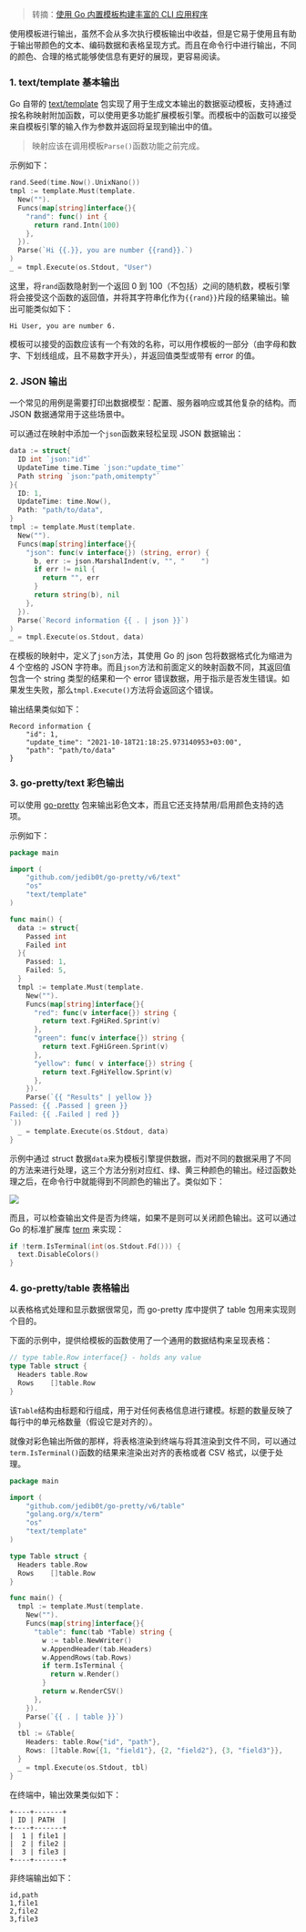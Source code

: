 > 转摘：[使用 Go 内置模板构建丰富的 CLI 应用程序](https://mp.weixin.qq.com/s/-QKkvFVDJ9xqocBOduAVmw)

使用模板进行输出，虽然不会从多次执行模板输出中收益，但是它易于使用且有助于输出带颜色的文本、编码数据和表格呈现方式。而且在命令行中进行输出，不同的颜色、合理的格式能够使信息有更好的展现，更容易阅读。

### 1. text/template 基本输出

Go 自带的 [text/template](https://pkg.go.dev/text/template) 包实现了用于生成文本输出的数据驱动模板，支持通过按名称映射附加函数，可以使用更多功能扩展模板引擎。而模板中的函数可以接受来自模板引擎的输入作为参数并返回将呈现到输出中的值。

> 映射应该在调用模板`Parse()`函数功能之前完成。

示例如下：

```go
rand.Seed(time.Now().UnixNano())
tmpl := template.Must(template.
  New("").
  Funcs(map[string]interface{}{
    "rand": func() int {
      return rand.Intn(100)
    },
  }).
  Parse(`Hi {{.}}, you are number {{rand}}.`)
)
_ = tmpl.Execute(os.Stdout, "User")
```

这里，将`rand`函数隐射到一个返回 0 到 100（不包括）之间的随机数，模板引擎将会接受这个函数的返回值，并将其字符串化作为`{{rand}}`片段的结果输出。输出可能类似如下：

```
Hi User, you are number 6.
```

模板可以接受的函数应该有一个有效的名称，可以用作模板的一部分（由字母和数字、下划线组成，且不易数字开头），并返回值类型或带有 error 的值。

### 2. JSON 输出

一个常见的用例是需要打印出数据模型：配置、服务器响应或其他复杂的结构。而 JSON 数据通常用于这些场景中。

可以通过在映射中添加一个`json`函数来轻松呈现 JSON 数据输出：

```go
data := struct{
  ID int `json:"id"`
  UpdateTime time.Time `json:"update_time"`
  Path string `json:"path,omitempty"`
}{
  ID: 1,
  UpdateTime: time.Now(),
  Path: "path/to/data",
}
tmpl := template.Must(template.
  New("").
  Funcs(map[string]interface{}{
    "json": func(v interface{}) (string, error) {
      b, err := json.MarshalIndent(v, "", "    ")
      if err != nil {
        return "", err
      }
      return string(b), nil
    },
  }).
  Parse(`Record information {{ . | json }}`)
)
_ = tmpl.Execute(os.Stdout, data)
```

在模板的映射中，定义了`json`方法，其使用 Go 的 json 包将数据格式化为缩进为 4 个空格的 JSON 字符串。而且`json`方法和前面定义的映射函数不同，其返回值包含一个 string 类型的结果和一个 error 错误数据，用于指示是否发生错误。如果发生失败，那么`tmpl.Execute()`方法将会返回这个错误。

输出结果类似如下：

```
Record information {
    "id": 1,
    "update_time": "2021-10-18T21:18:25.973140953+03:00",
    "path": "path/to/data"
}
```

### 3. go-pretty/text 彩色输出

可以使用 [go-pretty](https://github.com/jedib0t/go-pretty) 包来输出彩色文本，而且它还支持禁用/启用颜色支持的选项。

示例如下：

```go
package main

import (
	"github.com/jedib0t/go-pretty/v6/text"
	"os"
	"text/template"
)

func main() {
  data := struct{
    Passed int
    Failed int
  }{
    Passed: 1,
    Failed: 5,
  }
  tmpl := template.Must(template.
    New("").
    Funcs(map[string]interface{}{
      "red": func(v interface{}) string {
        return text.FgHiRed.Sprint(v)
      },
      "green": func(v interface{}) string {
        return text.FgHiGreen.Sprint(v)
      },
      "yellow": func( v interface{}) string {
        return text.FgHiYellow.Sprint(v)
      },
    }).
    Parse(`{{ "Results" | yellow }}
Passed: {{ .Passed | green }}    
Failed: {{ .Failed | red }}
`))
  _ = template.Execute(os.Stdout, data)
}
```

示例中通过 struct 数据`data`来为模板引擎提供数据，而对不同的数据采用了不同的方法来进行处理，这三个方法分别对应红、绿、黄三种颜色的输出。经过函数处理之后，在命令行中就能得到不同颜色的输出了。类似如下：

![](http://cnd.qiniu.lin07ux.cn/markdown/1658148742609-bb3f1d462ed4.jpg)

而且，可以检查输出文件是否为终端，如果不是则可以关闭颜色输出。这可以通过 Go 的标准扩展库 [term](https://pkg.go.dev/golang.org/x/term) 来实现：

```go
if !term.IsTerminal(int(os.Stdout.Fd())) {
  text.DisableColors()
}
```

### 4. go-pretty/table 表格输出

以表格格式处理和显示数据很常见，而 go-pretty 库中提供了 table 包用来实现则个目的。

下面的示例中，提供给模板的函数使用了一个通用的数据结构来呈现表格：

```go
// type table.Row interface{} - holds any value
type Table struct {
  Headers table.Row
  Rows    []table.Row
}
```

该`Table`结构由标题和行组成，用于对任何表格信息进行建模。标题的数量反映了每行中的单元格数量（假设它是对齐的）。

就像对彩色输出所做的那样，将表格渲染到终端与将其渲染到文件不同，可以通过`term.IsTerminal()`函数的结果来渲染出对齐的表格或者 CSV 格式，以便于处理。

```go
package main

import (
	"github.com/jedib0t/go-pretty/v6/table"
	"golang.org/x/term"
	"os"
	"text/template"
)

type Table struct {
  Headers table.Row
  Rows    []table.Row
}

func main() {
  tmpl := template.Must(template.
    New("").
    Funcs(map[string]interface{}{
      "table": func(tab *Table) string {
        w := table.NewWriter()
        w.AppendHeader(tab.Headers)
        w.AppendRows(tab.Rows)
        if term.IsTerminal {
          return w.Render()
        }
        return w.RenderCSV()
      },
    }).
    Parse(`{{ . | table }}`)
  )
  tbl := &Table{
    Headers: table.Row{"id", "path"},
    Rows: []table.Row{{1, "field1"}, {2, "field2"}, {3, "field3"}},
  }
  _ = tmpl.Execute(os.Stdout, tbl)
}
```

在终端中，输出效果类似如下：

```
+----+-------+
| ID | PATH  |
+----+-------+
|  1 | file1 |
|  2 | file2 |
|  3 | file3 |
+----+-------+
```

非终端输出如下：

```
id,path
1,file1
2,file2
3,file3
```


